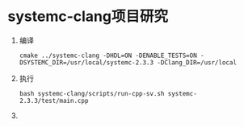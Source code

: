 # systemc-clang项目研究

1. 编译

   ```shell
   cmake ../systemc-clang -DHDL=ON -DENABLE_TESTS=ON -DSYSTEMC_DIR=/usr/local/systemc-2.3.3 -DClang_DIR=/usr/local
   ```

2. 执行

   ```shell
   bash systemc-clang/scripts/run-cpp-sv.sh systemc-2.3.3/test/main.cpp 
   ```

3. 
